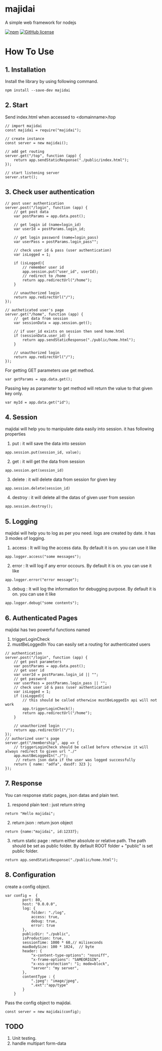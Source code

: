 # majidai
A simple web framework for nodejs

[![npm](https://img.shields.io/npm/v/merodb.svg)](https://www.npmjs.com/package/majidai) 
[![GitHub license](https://img.shields.io/github/license/dakc/merodb.svg?style=popout)](https://github.com/dakc/majidai/blob/master/LICENSE) 


# How To Use
## 1. Installation
Install the library by using following command.
```
npm install --save-dev majidai
```

## 2. Start
Send index.html when accessed to &lt;domainname&gt;/top
```
// import majidai
const majidai = require("majidai");

// create instance
const server = new majidai();

// add get routing
server.get("/top", function (app) {
    return app.sendStaticResponse("./public/index.html");
});

// start listening server
server.start();
```

## 3. Check user authentication
```
// post user authentication
server.post("/login", function (app) {
    // get post data
    var postParams = app.data.post();
    
    // get login id (name=login_id)
    var userId = postParams.login_id;
    
    // get login password (name=login_pass)
    var userPass = postParams.login_pass"";
    
    // check user id & pass (user authentication)
    var isLogged = 1;
    
    if (isLogged){
        // remember user id 
        app.session.put("user_id", userId);
        // redirect to /home
        return app.redirectUrl("/home");
    }
    
    // unauthorized login
    return app.redirectUrl("/");
});

// autheticated user's page
server.get("/home", function (app) {
    //  get data from session
    var sessionData = app.session.get();
    
    // if user_id exists on session then send home.html
    if (sessionData.user_id) {
        return app.sendStaticResponse("./public/home.html");
    }

    // unauthorized login
    return app.redirectUrl("/");
});
```
For getting GET parameters use get method.
```
var getParams = app.data.get();
```
Passing key as parameter to get method will return the value to that given key only.
```
var myId = app.data.get("id");
```

## 4. Session
majidai will help you to manipulate data easily into session.
it has following properties
1. put : it will save the data into session
```
app.session.put(session_id, value);
```

2. get : it will get the data from session
```
app.session.get(session_id)
```

3. delete : it will delete data from session for given key
```
app.session.delete(session_id)
```

4. destroy : it will delete all the datas of given user from session
```
app.session.destroy();
```

## 5. Logging
majidai will help you to log as per you need. logs are created by date.
it has 3 modes of logging.
1. access : It will log the access data. By default it is on.
you can use it like
```
app.logger.access("some messages");
```

2. error : It will log if any error occours. By default it is on.
you can use it like
```
app.logger.error("error message");
```

3. debug : It will log the information for debugging purpose. By default it is on.
you can use it like
```
app.logger.debug("some contents");
```

## 6. Authenticated Pages
majidai has two powerful functions named 
1. triggerLoginCheck
2. mustBeLoggedIn
You can easily set a routing for authenticated users
```
// authentication
server.post("/login", function (app) {
    // get post parameters
    var postParams = app.data.post();
    // get user id
    var userId = postParams.login_id || "";
    // get password
    var userPass = postParams.login_pass || "";
    // check user id & pass (user authentication)
    var isLogged = 1;
    if (isLogged){
        // this should be called otherwise mustBeLoggedIn api will not work
        app.triggerLoginCheck();
        return app.redirectUrl("/home");
    }

    // unauthorized login
    return app.redirectUrl("/");
});
// authorized user's page
server.get("/membership", app => {
    // triggerLoginCheck should be called before otherwise it will always redirect to given url "./"
    app.mustBeLoggedIn("./");
     // return json data if the user was logged successfully
    return { name: "adfa", dasdf: 323 };
});
```

## 7. Response
You can response static pages, json datas and plain text.
1. respond plain text : just return string
```
return "Hello majidai";
```

2. return json : return json object
```
return {name:"majidai", id:12337};
```

3. return static page : return either absolute or relative path.
The path should be set as public folder. By default ROOT folder + "public" is set public folder.
```
return app.sendStaticResponse("./public/home.html");
```

## 8. Configuration
create a config object.
```
var config =  {
        port: 80,
        host: "0.0.0.0",
        log: {
            folder: "./log",
            access: true,
            debug: true,
            error: true
        },
        publicDir: "./public",
        isProduction: true,
        sessionTime: 1000 * 60,// miliseconds
        maxBodySize: 100 * 1024,  // byte
        header: {
            "x-content-type-options": "nosniff",
            "x-frame-options": "SAMEORIGIN",
            "x-xss-protection": "1; mode=block",
            "server": "my server",
        },
        contentType : {
            ".jpeg": "image/jpeg",
            ".ext":"app/type"
        }
    }
```

Pass the config object to majidai.
```
const server = new majidai(config);
```

## TODO
1. Unit testing.
2. handle multipart form-data